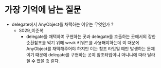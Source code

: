# 가장 기억에 남는 질문
- delegate에서 AnyObject를 채택하는 이유는 무엇인가 ?
  - S029_이준복 
    - delegate를 채택하여 구현하는 곳과 delegate를 호출하는 곳에서의 강한 순환참조를 막기 위해 weak 키워드를 사용해야하는데 이 때문에 AnyObject를 채택해주어야 하지만 이는 참조 타입일 때만 발생하는 문제이기 때문에 delegate를 구현하는 곳이 참조타입이냐 아니냐에 따라 달라질 수 있을 것 같다.